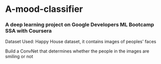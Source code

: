 # A-mood-classifier

### A deep learning project on Google Developers ML Bootcamp SSA with Coursera

Dataset Used: Happy House dataset, it contains images of peoples' faces

Build a ConvNet that determines whether the people in the images are smiling or not
